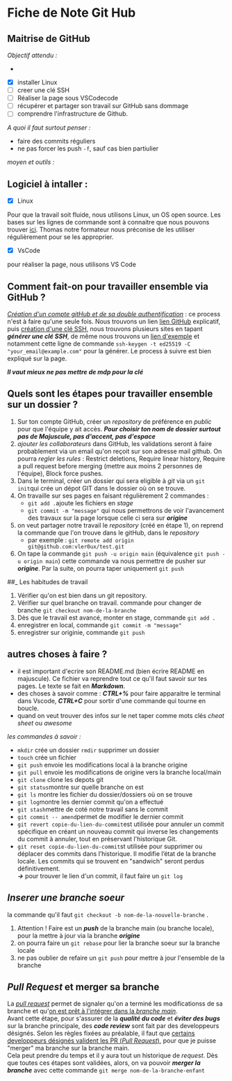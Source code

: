 # Fiche de Note Git Hub
## Maitrise de GitHub
*Objectif attendu :*

- 
- [x] installer Linux
- [ ] creer une clé SSH
- [ ] Réaliser la page sous VSCodecode
- [ ] récupérer et partager son travail sur GitHub sans dommage
- [ ] comprendre l'infrastructure de Github.

*A quoi il faut surtout penser :*
- faire des commits réguliers
- ne pas forcer les push `-f`, sauf cas bien partiulier

*moyen et outils :*  
## Logiciel à intaller :

- [x] Linux


Pour que la travail soit fluide, nous utilisons Linux, un OS open source. Les bases sur les lignes de commande sont à connaitre que nous pouvons trouver [ici](chrome-extension://efaidnbmnnnibpcajpcglclefindmkaj/https://cdn.hostinger.com/tutorials/pdf/Linux-Commands-Cheatsheet-FR.pdf). Thomas notre formateur nous préconise de les utiliser régulièrement pour se les approprier.

- [x] VsCode

pour réaliser la page, nous utilisons VS Code

## Comment fait-on pour travailler ensemble via GitHub ?

*_<ins>Création d'un compte gitHub et de sa double authentification</ins>_* : ce process n'est à faire qu'une seule fois. Nous trouvons un lien
[lien GitHub](https://github.com/) explicatif, puis <ins>création d'une clé SSH</ins>, nous trouvons plusieurs sites en tapant **_générer une clé SSH_**, de même nous trouvons un [lien d'exemple](https://docs.github.com/fr/authentication/connecting-to-github-with-ssh/generating-a-new-ssh-key-and-adding-it-to-the-ssh-agent) et notamment cette ligne de commande `ssh-keygen -t ed25519 -C "your_email@example.com"` pour la générer. Le process à suivre est bien expliqué sur la page. 

**_Il vaut mieux ne pas mettre de mdp pour la clé_**

## Quels sont les étapes pour travailler ensemble sur un dossier ?
1. Sur ton compte GitHub, créer un _repository_ de préférence en _public_ pour que l'équipe y ait accès. **_Pour choisir ton nom de dossier surtout pas de Majuscule, pas d'accent, pas d'espace_**
2. *ajouter les collaborateurs* dans GitHub, les validations seront à faire probablement via un email qu'on reçoit sur son adresse mail github. On pourra _regler les rules_ : Restrict deletions, Require linear history, Require a pull request before merging (mettre aux moins 2 personnes de l'équipe), Block force pushes. 
3. Dans le terminal, créer un dossier qui sera eligible à _git_ via un `git init`qui crée un dépot GIT dans le dossier où on se trouve.
4. On travaille sur ses pages en faisant régulièrement 2 commandes :
    - `git add .`ajoute les fichiers en *stage*
    - `git commit -m "message"` qui nous permettrons de voir l'avancement des travaux sur la page lorsque celle ci sera sur **_origine_**
5. on veut partager notre travail le _repository_ (créé en étape 1), on reprend la commande que l'on trouve dans le gitHub, dans le *_repository_*
    - par exemple : `git remote add origin git@github.com:vler0ux/test.git` 
6. On tape la commande `git push -u origin main` (équivalence `git push -u origin main`) cette commande va nous permettre de pusher sur **_origine_**. Par la suite, on pourra taper uniquement `git push`

##_ Les habitudes de travail
1. Vérifier qu'on est bien dans un git repository.
2. Vérifier sur quel branche on travail. commande pour changer de branche `git checkout nom-de-la-branche`
3. Dès que le travail est avancé, monter en stage, commande `git add .`
4. enregistrer en local, commande `git commit -m "message"` 
5. enregistrer sur originie, commande `git push`

## autres choses à faire ?
- il est important d'ecrire son README.md (bien écrire README en majuscule). Ce fichier va reprendre tout ce qu'il faut savoir sur tes pages. Le texte se fait en **_Markdown_**.
- des choses à savoir comme : **_CTRL+%_** pour faire apparaitre le terminal dans Vscode, **_CTRL+C_** pour sortir d'une commande qui tourne en boucle.
- quand on veut trouver des infos sur le net taper comme mots clés *cheat sheet* ou *awesome*



*_les commandes à savoir :_*
- `mkdir` crée un dossier `rmdir` supprimer un dossier
- `touch` crée un fichier
- `git push` envoie les modifications local à la branche origine
- `git pull` envoie les modifications de origine vers la branche local/main
- `git clone` clone les depots git
- `git status`montre sur quelle branche on est
- `git ls` montre les fichier du dossier/dossiers où on se trouve
- `git log`montre les dernier commit qu'on a effectué
- `git stash`mettre de coté notre travail sans le commit
- `git commit -- amend`permet de modifier le dernier commit 
- `git revert copie-du-lien-du-commit`est utilisée pour annuler un commit spécifique en créant un nouveau commit qui inverse les changements du commit à annuler, tout en préservant l'historique Git.
- `git reset copie-du-lien-du-commit`st utilisée pour supprimer ou déplacer des commits dans l’historique. Il modifie l’état de la branche locale. Les commits qui se trouvent en "sandwich" seront perdus définitivement.   
**_->_** pour trouver le lien d'un commit, il faut faire un `git log` 

## *_Inserer une branche soeur_*
la commande qu'il faut  `git checkout -b nom-de-la-nouvelle-branche` . 

1. Attention ! Faire est un **_push_** de la branche main (ou branche locale), pour la mettre à jour via la branche **_origine_**
2. on pourra faire un `git rebase` pour lier la branche soeur sur la branche locale
3. ne pas oublier de refaire un `git push` pour mettre à jour l'ensemble de la branche

## *Pull Request* et merger sa branche 
La <ins>*_pull request_*</ins> permet de signaler qu'on a terminé les modificationss de sa branche et qu'<ins>on est prêt à l'intégrer dans la *branche main*</ins>.  
Avant cette étape, pour s'assurer de la **_qualité du code_** et **_éviter des bugs_** sur la branche principale, des **_code review_** sont fait par des developpeurs désignés. Selon les règles fixées au préalable, il faut que <ins>certains developpeurs désignés valident les PR (*Pull Request*)</ins>, pour que je puisse "merger" ma branche sur la branche main.  
Cela peut prendre du temps et il y aura tout un historique de *request*. 
Dès que toutes ces étapes sont validées, alors, on va pouvoir **_merger la branche_** avec cette commande `git merge nom-de-la-branche-enfant`



